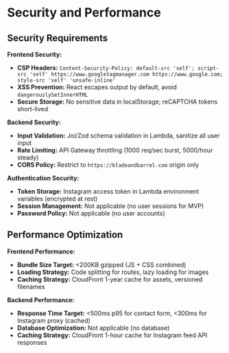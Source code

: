 # Security and Performance

## Security Requirements

**Frontend Security:**
- **CSP Headers:** `Content-Security-Policy: default-src 'self'; script-src 'self' https://www.googletagmanager.com https://www.google.com; style-src 'self' 'unsafe-inline'`
- **XSS Prevention:** React escapes output by default, avoid `dangerouslySetInnerHTML`
- **Secure Storage:** No sensitive data in localStorage; reCAPTCHA tokens short-lived

**Backend Security:**
- **Input Validation:** Joi/Zod schema validation in Lambda, sanitize all user input
- **Rate Limiting:** API Gateway throttling (1000 req/sec burst, 5000/hour steady)
- **CORS Policy:** Restrict to `https://bladeandbarrel.com` origin only

**Authentication Security:**
- **Token Storage:** Instagram access token in Lambda environment variables (encrypted at rest)
- **Session Management:** Not applicable (no user sessions for MVP)
- **Password Policy:** Not applicable (no user accounts)

## Performance Optimization

**Frontend Performance:**
- **Bundle Size Target:** <200KB gzipped (JS + CSS combined)
- **Loading Strategy:** Code splitting for routes, lazy loading for images
- **Caching Strategy:** CloudFront 1-year cache for assets, versioned filenames

**Backend Performance:**
- **Response Time Target:** <500ms p95 for contact form, <300ms for Instagram proxy (cached)
- **Database Optimization:** Not applicable (no database)
- **Caching Strategy:** CloudFront 1-hour cache for Instagram feed API responses
